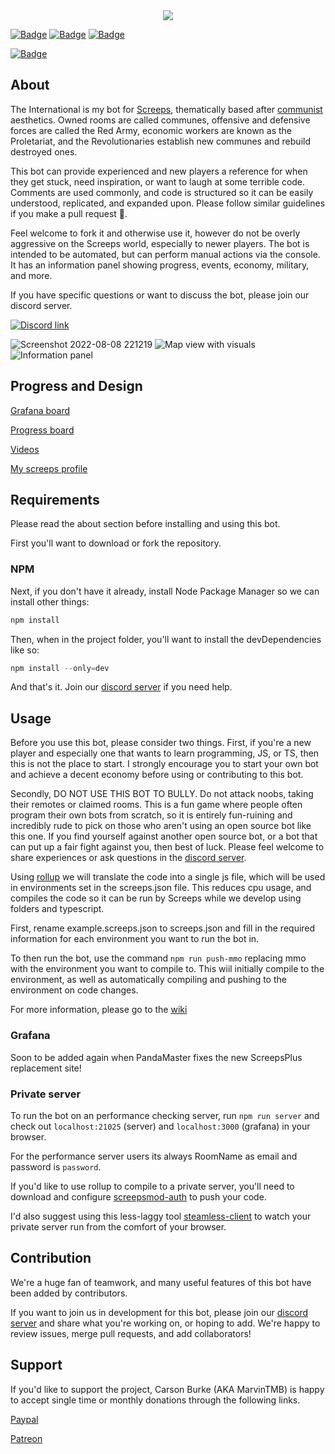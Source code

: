<div align="center">
  
<img src="https://user-images.githubusercontent.com/48334001/189508568-fb2c91e5-e348-48c7-87ec-6626a81e1330.png" align="center">
</div>

[![Badge](https://forthebadge.com/images/badges/built-with-love.svg)](https://forthebadge.com)
[![Badge](https://forthebadge.com/images/badges/open-source.svg)](https://forthebadge.com)
[![Badge](https://forthebadge.com/images/badges/contains-tasty-spaghetti-code.svg)](https://forthebadge.com)

[![Badge](https://github.com/The-International-Screeps-Bot/The-International-Open-Source/actions/workflows/CD.yml/badge.svg?branch=Development)](https://github.com/The-International-Screeps-Bot/The-International-Open-Source/actions/workflows/CD.yml)

## About

The International is my bot for [Screeps](https://screeps.com/), thematically based after [communist](https://en.wikipedia.org/wiki/Communism) aesthetics. Owned rooms are called communes, offensive and defensive forces are called the Red Army, economic workers are known as the Proletariat, and the Revolutionaries establish new communes and rebuild destroyed ones.

This bot can provide experienced and new players a reference for when they get stuck, need inspiration, or want to laugh at some terrible code. Comments are used commonly, and code is structured so it can be easily understood, replicated, and expanded upon. Please follow similar guidelines if you make a pull request 🙂.

Feel welcome to fork it and otherwise use it, however do not be overly aggressive on the Screeps world, especially to newer players. The bot is intended to be automated, but can perform manual actions via the console. It has an information panel showing progress, events, economy, military, and more.

If you have specific questions or want to discuss the bot, please join our discord server.

[![Discord link](https://img.shields.io/badge/Discord-7289DA?style=for-the-badge&logo=discord&logoColor=white)](https://discord.gg/5QubDsB786)

![Screenshot 2022-08-08 221219](https://user-images.githubusercontent.com/48334001/183549645-07cd2907-2e2f-443f-bcba-b70bce5fa28d.png)
![Map view with visuals](images/visuals.png)
![Information panel](images/grafana.png)

## Progress and Design

[Grafana board](http://pieterbrandsen.nl)

[Progress board](https://trello.com/b/l6Min9hr/typescript-international-screeps-bot)

[Videos](https://www.youtube.com/playlist?list=PLGlzrjCmziEj7hQZSwcmkXkMXgkQXUQ6C)

[My screeps profile](https://screeps.com/a/#!/profile/MarvinTMB)

## Requirements

Please read the about section before installing and using this bot.

First you'll want to download or fork the repository.

### NPM

Next, if you don't have it already, install Node Package Manager so we can install other things:

```powershell
npm install
```

Then, when in the project folder, you'll want to install the devDependencies like so:

```powershell
npm install --only=dev
```

And that's it. Join our [discord server](https://discord.gg/5QubDsB786) if you need help.

## Usage

Before you use this bot, please consider two things. First, if you're a new player and especially one that wants to learn programming, JS, or TS, then this is not the place to start. I strongly encourage you to start your own bot and achieve a decent economy before using or contributing to this bot.

Secondly, DO NOT USE THIS BOT TO BULLY. Do not attack noobs, taking their remotes or claimed rooms. This is a fun game where people often program their own bots from scratch, so it is entirely fun-ruining and incredibly rude to pick on those who aren't using an open source bot like this one. If you find yourself against another open source bot, or a bot that can put up a fair fight against you, then best of luck. Please feel welcome to share experiences or ask questions in the [discord server](https://discord.gg/5QubDsB786).

Using [rollup](https://rollupjs.org/guide/en/) we will translate the code into a single js file, which will be used in environments set in the screeps.json file. This reduces cpu usage, and compiles the code so it can be run by Screeps while we develop using folders and typescript.

First, rename example.screeps.json to screeps.json and fill in the required information for each environment you want to run the bot in.

To then run the bot, use the command `npm run push-mmo` replacing mmo with the environment you want to compile to. This wiil initially compile to the environment, as well as automatically compiling and pushing to the environment on code changes.

For more information, please go to the [wiki](https://github.com/CarsonBurke/The-International-Screeps-Bot/wiki/Usage)

### Grafana

Soon to be added again when PandaMaster fixes the new ScreepsPlus replacement site!

### Private server

To run the bot on an performance checking server, run `npm run server` and check out `localhost:21025` (server) and `localhost:3000` (grafana) in your browser.

For the performance server users its always RoomName as email and password is `password`.

If you'd like to use rollup to compile to a private server, you'll need to download and configure [screepsmod-auth](https://github.com/ScreepsMods/screepsmod-auth) to push your code.

I'd also suggest using this less-laggy tool [steamless-client](https://github.com/laverdet/screeps-steamless-client ) to watch your private server run from the comfort of your browser.

## Contribution

We're a huge fan of teamwork, and many useful features of this bot have been added by contributors.

If you want to join us in development for this bot, please join our [discord server](https://discord.gg/5QubDsB786) and share what you're working on, or hoping to add. We're happy to review issues, merge pull requests, and add collaborators!

## Support

If you'd like to support the project, Carson Burke (AKA MarvinTMB) is happy to accept single time or monthly donations through the following links.

[Paypal](https://paypal.me/carsonburke22)

[Patreon](https://www.patreon.com/Marvin22)
